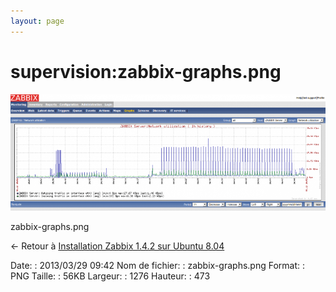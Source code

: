 ```yaml
---
layout: page
---
```


supervision:zabbix-graphs.png
=============================

[![zabbix-graphs.png](../../assets/media/supervision/zabbix-graphs.png@cache=&w=900&h=333 "zabbix-graphs.png")](../../assets/media/supervision/zabbix-graphs.png@cache= "Afficher le fichier original")

zabbix-graphs.png

← Retour à [Installation Zabbix 1.4.2 sur Ubuntu
8.04](../../zabbix/zabbix-ubuntu-install-old.html "zabbix:zabbix-ubuntu-install-old")

Date:
:   2013/03/29 09:42
Nom de fichier:
:   zabbix-graphs.png
Format:
:   PNG
Taille:
:   56KB
Largeur:
:   1276
Hauteur:
:   473

